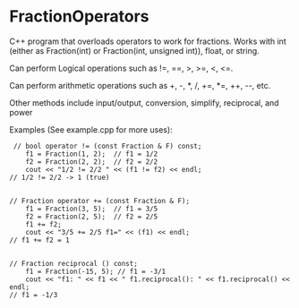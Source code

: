 # FractionOperators
C++ program that overloads operators to work for fractions. Works with int (either as Fraction(int) or Fraction(int, unsigned int)), float, or string.

Can perform Logical operations such as !=, ==, >, >=, <, <=.

Can perform arithmetic operations such as +, -, *, /, +=, *=, ++, --, etc. 

Other methods include input/output, conversion, simplify, reciprocal, and power

Examples (See example.cpp for more uses):

```
 // bool operator != (const Fraction & F) const;
	f1 = Fraction(1, 2);  // f1 = 1/2
	f2 = Fraction(2, 2);  // f2 = 2/2
	cout << "1/2 != 2/2 " << (f1 != f2) << endl;
// 1/2 != 2/2 -> 1 (true)


// Fraction operator += (const Fraction & F);
	f1 = Fraction(3, 5);  // f1 = 3/5
	f2 = Fraction(2, 5);  // f2 = 2/5
	f1 += f2;       
	cout << "3/5 += 2/5 f1=" << (f1) << endl;
// f1 += f2 = 1


// Fraction reciprocal () const;
	f1 = Fraction(-15, 5); // f1 = -3/1
	cout << "f1: " << f1 << " f1.reciprocal(): " << f1.reciprocal() << endl;
// f1 = -1/3
```
